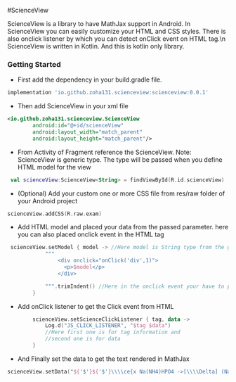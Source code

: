 #ScienceView

ScienceView is a library to have MathJax support in Android. In ScienceView you can easily customize your HTML and CSS styles.
There is also onclick listener by which you can detect onClick event on HTML tag.\n
ScienceView is written in Kotlin. And this is kotlin only library.

### Getting Started

* First add the dependency in your build.gradle file.

```groovy
implementation 'io.github.zoha131.scienceview:scienceview:0.0.1'
```

* Then add ScienceView in your xml file

```xml
<io.github.zoha131.scienceview.ScienceView
        android:id="@+id/scienceView"
        android:layout_width="match_parent"
        android:layout_height="match_parent"/>
```

* From Activity of Fragment reference the ScienceView. Note: ScienceView is generic type. The type will be passed when you define HTML model for the view
```kotlin
 val scienceView:ScienceView<String> = findViewById(R.id.scienceView)
```

* (Optional) Add your custom one or more CSS file from res/raw folder of your Android project
```kotlin
scienceView.addCSS(R.raw.exam)
```

* Add HTML model and placed your data from the passed parameter. here you can also placed onclick event in the HTML tag
```kotlin
 scienceView.setModel { model -> //Here model is String type from the generic
            """  
                <div onclick="onClick('div',1)"> 
                  <p>$model</p>
                </div>

            """.trimIndent() //Here in the onclick event your have to pass two String type parameter in onClick(...)
        }
```

* Add onClick listener to get the Click event from HTML
```kotlin
        scienceView.setScienceClickListener { tag, data ->
            Log.d("JS_CLICK_LISTENER", "$tag $data")
            //Here first one is for tag information and 
            //second one is for data
        }
```

* And Finally set the data to get the text rendered in MathJax
```kotlin
scienceView.setData("${'$'}${'$'}\\\\ce{x Na(NH4)HPO4 ->[\\\\Delta] (NaPO3)_x + x NH3 ^ + x H2O}${'$'}${'$'}")
```


